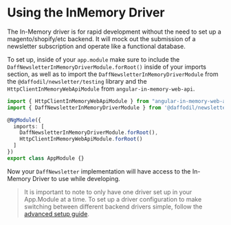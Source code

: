 # Using the InMemory Driver

The In-Memory driver is for rapid development without the need to set up a magento/shopify/etc backend. It will mock out the submission of a newsletter subscription and operate like a functional database.

To set up, inside of your `app.module` make sure to include the `DaffNewsletterInMemoryDriverModule.forRoot()` inside of your imports section, as well as to import the `DaffNewsletterInMemoryDriverModule` from the `@daffodil/newsletter/testing` library and the `HttpClientInMemoryWebApiModule` from `angular-in-memory-web-api`.

```typescript
import { HttpClientInMemoryWebApiModule } from "angular-in-memory-web-api";
import { DaffNewsletterInMemoryDriverModule } from '@daffodil/newsletter/testing';

@NgModule({
  imports: [
    DaffNewsletterInMemoryDriverModule.forRoot(),
    HttpClientInMemoryWebApiModule.forRoot()
  ]
})
export class AppModule {}
```

Now your `DaffNewsletter` implementation will have access to the In-Memory Driver to use while developing.

> It is important to note to only have one driver set up in your App.Module at a time. To set up a driver configuration to make switching between different backend drivers simple, follow the [advanced setup guide](). <!-- later on this can link to a guide about setting up a config file for multiple drivers like demo -->
